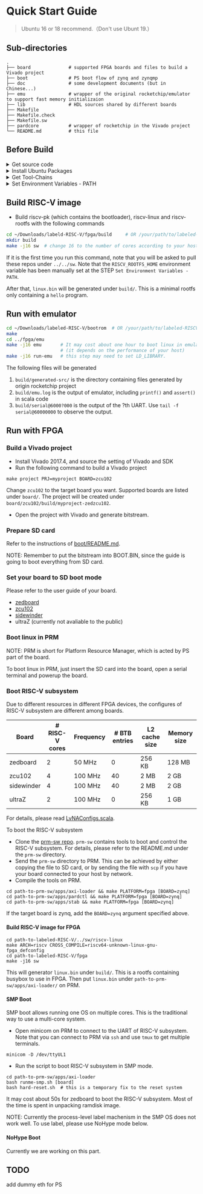 # Quick Start Guide
>Ubuntu 16 or 18 recommend.（Don't use Ubunt 19.）

## Sub-directories
```
.
├── board              # supported FPGA boards and files to build a Vivado project
├── boot               # PS boot flow of zynq and zynqmp
├── doc                # some development documents (but in Chinese...)
├── emu                # wrapper of the original rocketchip/emulator to support fast memory initializaion
├── lib                # HDL sources shared by different boards
├── Makefile
├── Makefile.check
├── Makefile.sw
├── pardcore           # wrapper of rocketchip in the Vivado project
└── README.md          # this file
```

## Before Build

<details>
 <summary>Get source code</summary>
<blockquote>
 
 ```bash
 sudo apt install git vim
 cd ~/Downloads
 git clone https://github.com/LvNA-system/labeled-RISC-V.git
 git submodule update --init --recursive
 ```
 </blockquote>
</details>

<details>
 <summary>Install Ubuntu Packages</summary>
<blockquote>
 
 ```bash
 sudo apt-get install autoconf automake autotools-dev curl libmpc-dev libmpfr-dev libgmp-dev libusb-1.0-0-dev gawk build-essential bison flex texinfo gperf libtool patchutils bc zlib1g-dev device-tree-compiler pkg-config libexpat-dev
 ```

 java needed
 ```bash
 sudo apt-get install openjdk-8-jdk
 ```
 </blockquote>
</details>

<details>
 <summary>Get Tool-Chains</summary>
 <blockquote>
 If you are using ICT' network such as ICT_Guest or ICT_WLAN, you can download tool-chains from <a href="http://10.30.6.127:8000/riscv-toolchain-2018.05.24.tar.gz">http://10.30.6.127:8000/riscv-toolchain-2018.05.24.tar.gz</a>

 Extract the `tar.gz` to `~/Downloads`

 Now your `~/Downloads` Directory looks like this:
 ```
 .
 ├── labeld-RISC-V             
 └── riscv-toolchain-2018.05.24         
 ```
</blockquote>
</details>

<details>
<summary>Set Environment Variables - PATH</summary>

<blockquote>
check the full path
 
```bash
cd ~/Downloads
echo $(pwd)
#/home/xxx/Dowloads
```

you will get a string like this `/home/YOURNAME/Downloads`.
**When using this path, Remember change the `YOURNAME` with your real path from the terminal.**

```bash
sudo vim /etc/bash.bashrc
```
press <kbd>G</kbd> to move to last line. press <kbd>i</kbd> to input words. Then type the code into the panel.

```bash
export RISCV=/home/YOURNAME/Downloads/riscv-toolchain-2018.05.24
export PATH=$PATH:$RISCV/bin
export RISCV_ROOTFS_HOME=/home/YOURNAME/Downloads/sw/riscv-rootfs
```

Then press <kbd>ESC</kbd> and input `wq!` to save this file.

Make it come into effect.

```bash
source /etc/bash.bashrc
```
</blockquote>
</details>


## Build RISC-V image

* Build riscv-pk (which contains the bootloader), riscv-linux and riscv-rootfs with the following commands
```bash
cd ~/Downloads/labeld-RISC-V/fpga/build     # OR /your/path/to/labeled-RISCV-V
mkdir build
make -j16 sw  # change 16 to the number of cores according to your host
```
If it is the first time you run this command, note that you will be asked to pull these repos under `../../sw`.
Note that the `RISCV_ROOTFS_HOME` environment variable  has been manually set at the STEP `Set Environment Variables - PATH`.

After that, `linux.bin` will be generated under `build/`.
This is a minimal rootfs only containing a `hello` program.

## Run with emulator

```bash
cd ~/Downloads/labeled-RISC-V/bootrom  # OR /your/path/to/labeled-RISCV-V
make
cd ../fpga/emu
make -j16 emu       # It may cost about one hour to boot linux in emulator.
                    # (it depends on the performance of your host)
make -j16 run-emu   # this step may need to set LD_LIBRARY.
```
The following files will be generated
1. `build/generated-src/` is the directory containing files generated by origin rocketchip project
2. `build/emu.log` is the output of emulator, including `printf()` and `assert()` in scala code
3. `build/serial@6000?000` is the output of the ?th UART. Use `tail -f serial@60000000` to observe the output.



## Run with FPGA

### Build a Vivado project

* Install Vivado 2017.4, and source the setting of Vivado and SDK
* Run the following command to build a Vivado project
```
make project PRJ=myproject BOARD=zcu102
```
Change `zcu102` to the target board you want. Supported boards are listed under `board/`.
The project will be created under `board/zcu102/build/myproject-zedzcu102`.
* Open the project with Vivado and generate bitstream.

### Prepare SD card

Refer to the instructions of [boot/README.md](boot/README.md).

NOTE: Remember to put the bitstream into BOOT.BIN, since the guide is going to boot everything from SD card.

### Set your board to SD boot mode

Please refer to the user guide of your board.
* [zedboard](http://www.zedboard.org/sites/default/files/ZedBoard_HW_UG_v1_1.pdf)
* [zcu102](https://www.xilinx.com/support/documentation/boards_and_kits/zcu102/ug1182-zcu102-eval-bd.pdf)
* [sidewinder](http://sidewinder.fidus.com)
* ultraZ (currently not avaliable to the public)

### Boot linux in PRM

NOTE: PRM is short for Platform Resource Manager, which is acted by PS part of the board.

To boot linux in PRM, just insert the SD card into the board, open a serial terminal and powerup the board.

### Boot RISC-V subsystem

Due to different resources in different FPGA devices,
the configures of RISC-V subsystem are different among boards.

| Board | # RISC-V cores | Frequency | # BTB entries | L2 cache size | Memory size |
| --- | --- | --- | --- | --- | --- |
| zedboard | 2 | 50 MHz | 0 | 256 KB | 128 MB |
| zcu102 | 4 | 100 MHz | 40 | 2 MB | 2 GB |
| sidewinder | 4 | 100 MHz | 40 | 2 MB | 2 GB |
| ultraZ | 2 | 100 MHz | 0 | 256 KB | 1 GB |

For details, please read [LvNAConfigs.scala](../src/main/scala/lvna/LvNAConfigs.scala).

To boot the RISC-V subsystem
* Clone the [prm-sw repo](https://github.com/LvNA-system/prm-sw).
`prm-sw` contains tools to boot and control the RISC-V subsystem.
For details, please refer to the README.md under the `prm-sw` directory.
* Send the `prm-sw` directory to PRM.
This can be achieved by either copying the file to SD card,
or by sending the file with `scp` if you have your board connected to your host by network.
* Compile the tools on PRM.
```
cd path-to-prm-sw/apps/axi-loader && make PLATFORM=fpga [BOARD=zynq]
cd path-to-prm-sw/apps/pardctl && make PLATFORM=fpga [BOARD=zynq]
cd path-to-prm-sw/apps/stab && make PLATFORM=fpga [BOARD=zynq]
```
If the target board is zynq, add the `BOARD=zynq` argument specified above.

#### Build RISC-V image for FPGA

```
cd path-to-labeled-RISC-V/../sw/riscv-linux
make ARCH=riscv CROSS_COMPILE=riscv64-unknown-linux-gnu- fpga_defconfig
cd path-to-labeled-RISC-V/fpga
make -j16 sw
```

This will generator `linux.bin` under `build/`.
This is a rootfs containing busybox to use in FPGA.
Then put `linux.bin` under `path-to-prm-sw/apps/axi-loader/` on PRM.

#### SMP Boot

SMP boot allows running one OS on multiple cores.
This is the traditional way to use a multi-core system.

* Open minicom on PRM to connect to the UART of RISC-V subsystem.
Note that you can connect to PRM via `ssh` and use `tmux` to get multiple terminals.
```
minicom -D /dev/ttyUL1
```
* Run the script to boot RISC-V subsystem in SMP mode.
```
cd path-to-prm-sw/apps/axi-loader
bash runme-smp.sh [board]
bash hard-reset.sh  # this is a temporary fix to the reset system
```
It may cost about 50s for zedboard to boot the RISC-V subsystem. Most of the time is spent in unpacking ramdisk image.

NOTE: Currently the process-level label machenism in the SMP OS does not work well.
To use label, please use NoHype mode below.

#### NoHype Boot

Currently we are working on this part.

<!--
NoHype boot allows running multiple OSes on multiple cores.
This is a new virtualization method provided by LvNA.

* Open 4 minicoms in different terminals on PRM to connect to the UARTs of RISC-V subsystem.
Note that you can connect to PRM via `ssh` and use `tmux` to get multiple terminals.
```
minicom -D /dev/ttyUL1
minicom -D /dev/ttyUL2
minicom -D /dev/ttyUL3
minicom -D /dev/ttyUL4
```
* Run the script to boot every cores of the RISC-V subsystem in NoHype mode.
```
cd path-to-prm-sw/app/axi-loader
bash hard-reset.sh
bash runme-nohype.sh [board] 0
bash runme-nohype.sh [board] 1
...
```
NOTE: Do not call `runme-nohype.sh` with a `hartid` larger than the number of RISC-V cores on the board.
Else the behavior is undefined.

#### Label-Based Performance Counters

Open a new terminal on PRM. Then run
```
cd path-to-prm-sw/app/stab/build
./stab-fpga [board]
```
This will show all statistic counters every second.

#### Label-Based Performance Control

Open a new terminal on PRM. Then run
```
cd path-to-prm-sw/app/pardctl
ls cp-config/?core/

# pick one of the configure file
./build/pardctl-fpga < cp-config/2core/LLC-12-4-config
```

Currently we provide the configure files to adjust the LLC way partition
and the memory bandwidth allocation before LLC.
For details, please refer to the [README.md about pardctl](prm-sw/app/pardctl/README.md).

-->

## TODO

add dummy eth for PS
